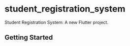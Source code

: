 # student_registration_system

Student Registration System: A new Flutter project.

## Getting Started


